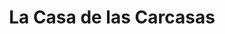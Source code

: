 ---
title: "La Casa de las Carcasas"
url: /madrid/la-casa-de-las-carcasas-calle-de-fuencarral/
shop: general
---